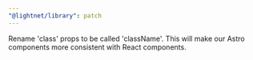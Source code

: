 ```yaml
---
"@lightnet/library": patch
---
```


Rename 'class' props to be called 'className'. This will make our Astro components more consistent with React components.
